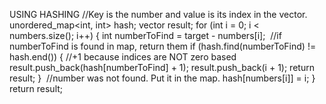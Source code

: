 USING HASHING
//Key is the number and value is its index in the vector.
unordered_map<int, int> hash;
vector<int> result;
for (int i = 0; i < numbers.size(); i++) {
int numberToFind = target - numbers[i];
​
//if numberToFind is found in map, return them
if (hash.find(numberToFind) != hash.end()) {
//+1 because indices are NOT zero based
result.push_back(hash[numberToFind] + 1);
result.push_back(i + 1);
return result;
}
​
//number was not found. Put it in the map.
hash[numbers[i]] = i;
}
return result;